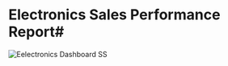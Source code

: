 # Electronics Sales Performance Report#

![Eelectronics Dashboard SS](https://github.com/user-attachments/assets/1849b236-f346-477b-84cb-23cb2f28bbfa)
